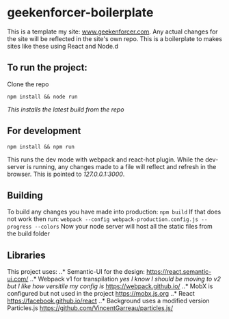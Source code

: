 # geekenforcer-boilerplate

This is a template my site: www.geekenforcer.com. Any actual changes for the site will be reflected in the site's own repo. This is a boilerplate to makes sites like these using React and Node.d

## To run the project:
Clone the repo
```shell
npm install && node run
```
*This installs the latest build from the repo*

## For development
```shell
npm install && npm run
```
This runs the dev mode with webpack and react-hot plugin. While the dev-server is running, any changes made to a file will reflect and refresh in the browser. This is pointed to _127.0.0.1:3000_. 

## Building
To build any changes you have made into production:
```npm build``` If that does not work then run: ```webpack --config webpack-production.config.js --progress --colors```
Now your node server will host all the static files from the build folder

## Libraries
This project uses:
..* Semantic-UI for the design: <https://react.semantic-ui.com/>
..* Webpack v1 for transpilation *yes I know I should be moving to v2 but I like how versitile my config is* <https://webpack.github.io/>
..* MobX is configured but not used in the project <https://mobx.js.org>
..* React <https://facebook.github.io/react>
..* Background uses a modified version Particles.js <https://github.com/VincentGarreau/particles.js/>
